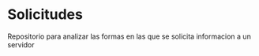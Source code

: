 # Solicitudes
Repositorio para analizar  las formas en las que se solicita informacion a un servidor
